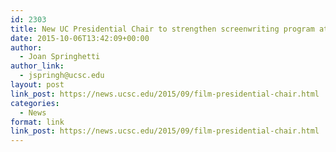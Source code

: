 ```yaml
---
id: 2303
title: New UC Presidential Chair to strengthen screenwriting program at UC Santa Cruz
date: 2015-10-06T13:42:09+00:00
author:
  - Joan Springhetti
author_link:
  - jspringh@ucsc.edu
layout: post
link_post: https://news.ucsc.edu/2015/09/film-presidential-chair.html
categories:
  - News
format: link
link_post: https://news.ucsc.edu/2015/09/film-presidential-chair.html
---
```

